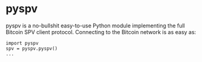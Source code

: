 pyspv
=====

pyspv is a no-bullshit easy-to-use Python module implementing the full Bitcoin
SPV client protocol.  Connecting to the Bitcoin network is as easy as:

```
import pyspv
spv = pyspv.pyspv()
...
```

